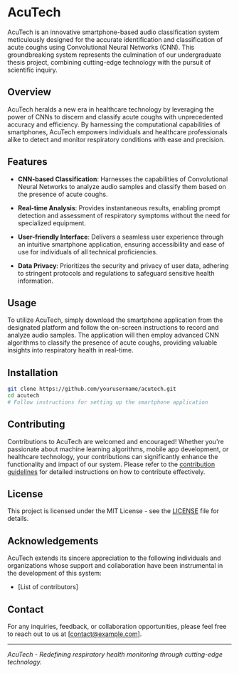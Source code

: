 # AcuTech

AcuTech is an innovative smartphone-based audio classification system meticulously designed for the accurate identification and classification of acute coughs using Convolutional Neural Networks (CNN). This groundbreaking system represents the culmination of our undergraduate thesis project, combining cutting-edge technology with the pursuit of scientific inquiry.

## Overview

AcuTech heralds a new era in healthcare technology by leveraging the power of CNNs to discern and classify acute coughs with unprecedented accuracy and efficiency. By harnessing the computational capabilities of smartphones, AcuTech empowers individuals and healthcare professionals alike to detect and monitor respiratory conditions with ease and precision.

## Features

- **CNN-based Classification**: Harnesses the capabilities of Convolutional Neural Networks to analyze audio samples and classify them based on the presence of acute coughs.
  
- **Real-time Analysis**: Provides instantaneous results, enabling prompt detection and assessment of respiratory symptoms without the need for specialized equipment.
  
- **User-friendly Interface**: Delivers a seamless user experience through an intuitive smartphone application, ensuring accessibility and ease of use for individuals of all technical proficiencies.
  
- **Data Privacy**: Prioritizes the security and privacy of user data, adhering to stringent protocols and regulations to safeguard sensitive health information.

## Usage

To utilize AcuTech, simply download the smartphone application from the designated platform and follow the on-screen instructions to record and analyze audio samples. The application will then employ advanced CNN algorithms to classify the presence of acute coughs, providing valuable insights into respiratory health in real-time.

## Installation

```bash
git clone https://github.com/yourusername/acutech.git
cd acutech
# Follow instructions for setting up the smartphone application
```

## Contributing

Contributions to AcuTech are welcomed and encouraged! Whether you're passionate about machine learning algorithms, mobile app development, or healthcare technology, your contributions can significantly enhance the functionality and impact of our system. Please refer to the [contribution guidelines](CONTRIBUTING.md) for detailed instructions on how to contribute effectively.

## License

This project is licensed under the MIT License - see the [LICENSE](LICENSE) file for details.

## Acknowledgements

AcuTech extends its sincere appreciation to the following individuals and organizations whose support and collaboration have been instrumental in the development of this system:

- [List of contributors]

## Contact

For any inquiries, feedback, or collaboration opportunities, please feel free to reach out to us at [contact@example.com].

---

*AcuTech - Redefining respiratory health monitoring through cutting-edge technology.*
